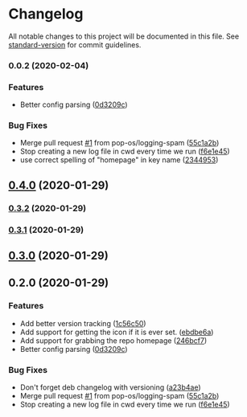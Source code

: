 # Changelog

All notable changes to this project will be documented in this file. See [standard-version](https://github.com/conventional-changelog/standard-version) for commit guidelines.

### 0.0.2 (2020-02-04)


### Features

* Better config parsing ([0d3209c](https://github.com/pop-os/pyflatpak/commit/0d3209cd0a462374d77c6257aeadf7da69478b62))


### Bug Fixes

* Merge pull request [#1](https://github.com/pop-os/pyflatpak/issues/1) from pop-os/logging-spam ([55c1a2b](https://github.com/pop-os/pyflatpak/commit/55c1a2b0e07ff976277d832d1b4d0370360facba))
* Stop creating a new log file in cwd every time we run ([f6e1e45](https://github.com/pop-os/pyflatpak/commit/f6e1e45eeab0847a8bcae346c8be1c739c153e7b))
* use correct spelling of "homepage" in key name ([2344953](https://github.com/pop-os/pyflatpak/commit/2344953d289386f8a92ab122c9e57e549419618f))

## [0.4.0](https://github.com/pop-os/pyflatpak/compare/v0.3.1...v0.4.0) (2020-01-29)

### [0.3.2](https://github.com/pop-os/pyflatpak/compare/v0.3.1...v0.3.2) (2020-01-29)

### [0.3.1](https://github.com/pop-os/pyflatpak/compare/v0.3.0...v0.3.1) (2020-01-29)

## [0.3.0](https://github.com/pop-os/pyflatpak/compare/v0.2.0...v0.3.0) (2020-01-29)

## 0.2.0 (2020-01-29)


### Features

* Add better version tracking ([1c56c50](https://github.com/pop-os/pyflatpak/commit/1c56c507d2167bbf4a9accb7b5a13a7b32b242e0))
* Add support for getting the icon if it is ever set. ([ebdbe6a](https://github.com/pop-os/pyflatpak/commit/ebdbe6a02501c793761ed799cec0f877b4bd1c49))
* Add support for grabbing the repo homepage ([246bcf7](https://github.com/pop-os/pyflatpak/commit/246bcf73cd4fac7c3938dcca1252d0cf262acb8d))
* Better config parsing ([0d3209c](https://github.com/pop-os/pyflatpak/commit/0d3209cd0a462374d77c6257aeadf7da69478b62))


### Bug Fixes

* Don't forget deb changelog with versioning ([a23b4ae](https://github.com/pop-os/pyflatpak/commit/a23b4aef3d85f9cd83b3f1f51fa6d341fc2d1e3b))
* Merge pull request [#1](https://github.com/pop-os/pyflatpak/issues/1) from pop-os/logging-spam ([55c1a2b](https://github.com/pop-os/pyflatpak/commit/55c1a2b0e07ff976277d832d1b4d0370360facba))
* Stop creating a new log file in cwd every time we run ([f6e1e45](https://github.com/pop-os/pyflatpak/commit/f6e1e45eeab0847a8bcae346c8be1c739c153e7b))
